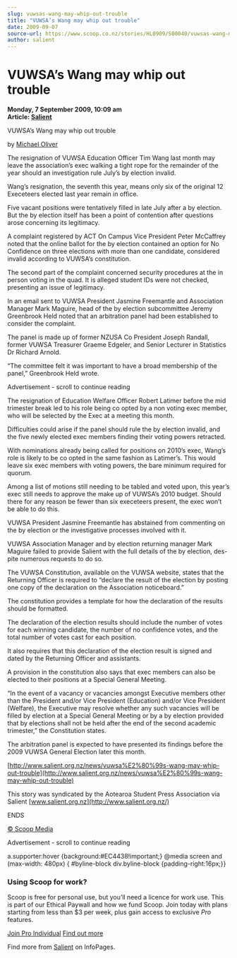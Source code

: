 ```yaml
---
slug: vuwsas-wang-may-whip-out-trouble
title: "VUWSA’s Wang may whip out trouble"
date: 2009-09-07
source-url: https://www.scoop.co.nz/stories/HL0909/S00040/vuwsas-wang-may-whip-out-trouble.htm
author: salient
---
```

VUWSA’s Wang may whip out trouble
=================================

**Monday, 7 September 2009, 10:09 am**  
**Article: [Salient](https://info.scoop.co.nz/Salient)**

VUWSA’s Wang may whip out trouble

by [Michael Oliver](http://www.salient.org.nz/author/michaelo/)

The resignation of VUWSA Education Officer Tim Wang last month may leave the association’s exec walking a tight rope for the remainder of the year should an investigation rule July’s by election invalid.

Wang’s resignation, the seventh this year, means only six of the original 12 Execeteers elected last year remain in office.

Five vacant positions were tentatively filled in late July after a by election. But the by election itself has been a point of contention after questions arose concerning its legitimacy.

A complaint registered by ACT On Campus Vice President Peter McCaffrey noted that the online ballot for the by election contained an option for No Confidence on three elections with more than one candidate, considered invalid according to VUWSA’s constitution.

The second part of the complaint concerned security procedures at the in person voting in the quad. It is alleged student IDs were not checked, presenting an issue of legitimacy.

In an email sent to VUWSA President Jasmine Freemantle and Association Manager Mark Maguire, head of the by election subcommittee Jeremy Greenbrook Held noted that an arbitration panel had been established to consider the complaint.

The panel is made up of former NZUSA Co President Joseph Randall, former VUWSA Treasurer Graeme Edgeler, and Senior Lecturer in Statistics Dr Richard Arnold.

“The committee felt it was important to have a broad membership of the panel,” Greenbrook Held wrote.

Advertisement - scroll to continue reading





The resignation of Education Welfare Officer Robert Latimer before the mid trimester break led to his role being co opted by a non voting exec member, who will be selected by the Exec at a meeting this month.

Difficulties could arise if the panel should rule the by election invalid, and the five newly elected exec members finding their voting powers retracted.

With nominations already being called for positions on 2010’s exec, Wang’s role is likely to be co opted in the same fashion as Latimer’s. This would leave six exec members with voting powers, the bare minimum required for quorum.

Among a list of motions still needing to be tabled and voted upon, this year’s exec still needs to approve the make up of VUWSA’s 2010 budget. Should there for any reason be fewer than six execeteers present, the exec won’t be able to do this.

VUWSA President Jasmine Freemantle has abstained from commenting on the by election or the investigative processes involved with it.

VUWSA Association Manager and by election returning manager Mark Maguire failed to provide Salient with the full details of the by election, des-pite numerous requests to do so.

The VUWSA Constitution, available on the VUWSA website, states that the Returning Officer is required to “declare the result of the election by posting one copy of the declaration on the Association noticeboard.”

The constitution provides a template for how the declaration of the results should be formatted.

The declaration of the election results should include the number of votes for each winning candidate, the number of no confidence votes, and the total number of votes cast for each position.

It also requires that this declaration of the election result is signed and dated by the Returning Officer and assistants.

A provision in the constitution also says that exec members can also be elected to their positions at a Special General Meeting.

“In the event of a vacancy or vacancies amongst Executive members other than the President and/or Vice President (Education) and/or Vice President (Welfare), the Executive may resolve whether any such vacancies will be filled by election at a Special General Meeting or by a by election provided that by elections shall not be held after the end of the second academic trimester,” the Constitution states.

The arbitration panel is expected to have presented its findings before the 2009 VUWSA General Election later this month.

[http://www.salient.org.nz/news/vuwsa%E2%80%99s-wang-may-whip-out-trouble](http://www.salient.org.nz/news/vuwsa%E2%80%99s-wang-may-whip-out-trouble)

This story was syndicated by the Aotearoa Student Press Association via Salient [www.salient.org.nz](http://www.salient.org.nz/)

ENDS

[© Scoop Media](http://www.scoop.co.nz/about/terms.html)  

Advertisement - scroll to continue reading



a.supporter:hover {background:#EC4438!important;} @media screen and (max-width: 480px) { #byline-block div.byline-block {padding-right:16px;}}

### Using Scoop for work?

Scoop is free for personal use, but you’ll need a licence for work use. This is part of our Ethical Paywall and how we fund Scoop. Join today with plans starting from less than $3 per week, plus gain access to exclusive _Pro_ features.  
  
[Join Pro Individual](https://pro.scoop.co.nz/Individual/?from=ProIn24) [Find out more](https://pro.scoop.co.nz/using-scoop-for-work/?from=ProIn24)

Find more from [Salient](https://info.scoop.co.nz/Salient) on InfoPages.